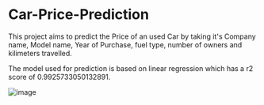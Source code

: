 # Car-Price-Prediction

This project aims to predict the Price of an used Car by taking it's Company name, Model name, Year of Purchase, fuel type, number of owners and kilimeters travelled.

The model used for prediction is based on linear regression which has a r2 score of 0.9925733050132891.

![image](https://user-images.githubusercontent.com/59334180/174136744-babdf810-61b8-41c9-afd2-2bafe99482e6.png)
